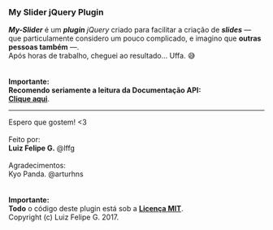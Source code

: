 ### My Slider jQuery Plugin  
  
___My-Slider___ é um ___plugin___ _jQuery_ criado para facilitar a criação de ___slides___ — que particulamente considero um pouco complicado, e imagino que **outras pessoas também** —.  
Após horas de trabalho, cheguei ao resultado... Uffa. :sweat_smile:  
      
            
**Importante:**  
**Recomendo seriamente a leitura da Documentação API:**  
[**Clique aqui**](https://github.com/lffg/slider-plugin/wiki/Documenta%C3%A7%C3%A3o-API).

---

Espero que gostem! <3  
      
Feito por:  
**Luiz Felipe G.** @lffg  
      
Agradecimentos:  
Kyo Panda. @arturhns  
      
      
**Importante:**  
**Todo** o código deste plugin está sob a [**Licença MIT**](https://github.com/lffg/slider-plugin/blob/master/LICENSE).  
Copyright (c) Luiz Felipe G. 2017.
